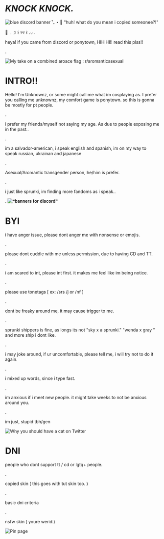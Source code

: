 # *KNOCK KNOCK.*
<img src="https://i.pinimg.com/originals/71/e0/ee/71e0eefd21a78b260924bfb6c055c2b2.jpg" alt="blue discord banner ˚₊ ⋆ 💙"/>
"huh! what do you mean i copied someonee?!"

🍦﹒    ੭ ꒰ ୨୧ ꒱ ⸝⸝
.

heya! if you came from discord or ponytown, HIHIHI!! read this plss!!

.

<img src="https://preview.redd.it/0e6d8p4nj4u81.png?width=640&amp;crop=smart&amp;auto=webp&amp;s=d0ceee85e28afa7b6264280de275a80c3715c0ff" alt="My take on a combined aroace flag : r/aromanticasexual"/>


# INTRO!!

Hello! I'm Unknownz, or some might call me what im cosplaying as. I prefer you calling me unknownz, my comfort game is ponytown. so this is gonna be mostly for pt people.

.

i prefer my friends/myself not saying my age. As due to people exposing me in the past..

.

im a salvador-american, i speak english and spanish, im on my way to speak russian, ukrainan and japanese

.

Asexual/Aromantic transgender person, he/him is prefer.

.

i just like sprunki, im finding more fandoms as i speak..

.
<img src="https://i.pinimg.com/736x/7e/45/28/7e4528f04d8cc6f7cee0b3cf913cab58.jpg" alt="❝𝐛𝐚𝐧𝐧𝐞𝐫𝐬 𝐟𝐨𝐫 𝐝𝐢𝐬𝐜𝐨𝐫𝐝❞"/>


# BYI
i have anger issue, please dont anger me with nonsense or emojis.

.

please dont cuddle with me unless permission, due to having CD and TT.

.

i am scared to int, please int first. it makes me feel like im being notice.

.

please use tonetags [ ex: /srs /j or /nf ] 

.

dont be freaky around me, it may cause trigger to me.

.

sprunki shippers is fine, as longs its not "sky x a sprunki." "wenda x gray " and more ship i dont like.

.

i may joke around, if ur uncomfortable, please tell me, i will try not to do it again.

.

i mixed up words, since i type fast.

.

im anxious if i meet new people. it might take weeks to not be anxious around you.

.

im just, stupid tbh/gen

<img src="https://i.pinimg.com/originals/12/57/44/1257441d5fe0527fc54161972005299c.jpg" alt="Why you should have a cat on Twitter"/>


# DNI
people who dont support tt / cd or lgtq+ people. 

.

copied skin ( this goes with tut skin too. )

.

basic dni criteria

.

nsfw skin ( youre werid.)

<img src="https://i.pinimg.com/1200x/97/96/ec/9796eccfdccdcae257987efa8cc3eea9.jpg" alt="Pin page"/>
